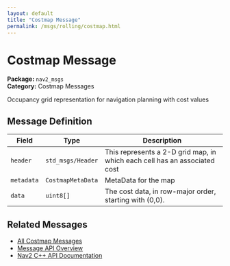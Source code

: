 ```yaml
---
layout: default
title: "Costmap Message"
permalink: /msgs/rolling/costmap.html
---
```


# Costmap Message

**Package:** `nav2_msgs`  
**Category:** Costmap Messages

Occupancy grid representation for navigation planning with cost values

## Message Definition

| Field | Type | Description |
|-------|------|-------------|
| `header` | `std_msgs/Header` | This represents a 2-D grid map, in which each cell has an associated cost |
| `metadata` | `CostmapMetaData` | MetaData for the map |
| `data` | `uint8[]` | The cost data, in row-major order, starting with (0,0). |



## Related Messages

- [All Costmap Messages](/rolling/msgs/index.html#costmap-messages)
- [Message API Overview](/rolling/msgs/index.html)
- [Nav2 C++ API Documentation](/rolling/html/index.html)
